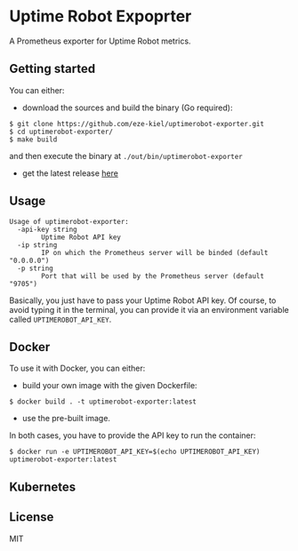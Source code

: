 # Uptime Robot Expoprter

A Prometheus exporter for Uptime Robot metrics.

## Getting started

You can either:

* download the sources and build the binary (Go required):

```
$ git clone https://github.com/eze-kiel/uptimerobot-exporter.git
$ cd uptimerobot-exporter/
$ make build
```

and then execute the binary at `./out/bin/uptimerobot-exporter`

* get the latest release [here](https://github.com/eze-kiel/uptimerobot-exporter/releases)

## Usage

```
Usage of uptimerobot-exporter:
  -api-key string
        Uptime Robot API key
  -ip string
        IP on which the Prometheus server will be binded (default "0.0.0.0")
  -p string
        Port that will be used by the Prometheus server (default "9705")
```

Basically, you just have to pass your Uptime Robot API key. Of course, to avoid typing it in the terminal, you can provide it via an environment variable called `UPTIMEROBOT_API_KEY`.

## Docker

To use it with Docker, you can either:

* build your own image with the given Dockerfile:

```
$ docker build . -t uptimerobot-exporter:latest
```

* use the pre-built image.

In both cases, you have to provide the API key to run the container:

```
$ docker run -e UPTIMEROBOT_API_KEY=$(echo UPTIMEROBOT_API_KEY) uptimerobot-exporter:latest
```

## Kubernetes

## License

MIT